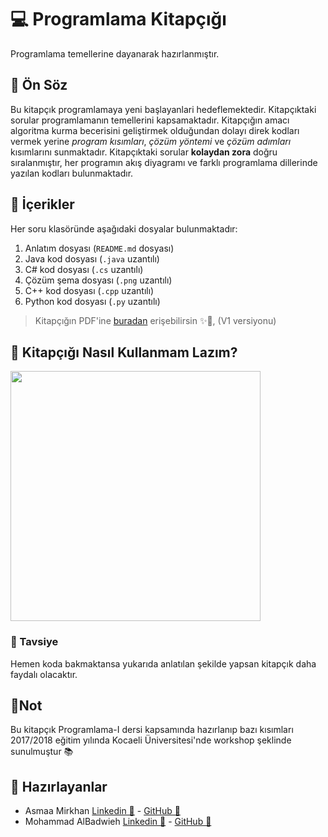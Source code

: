 # 💻 Programlama Kitapçığı
Programlama temellerine dayanarak hazırlanmıştır.

## 🎤 Ön Söz
Bu kitapçık programlamaya yeni başlayanlari hedeflemektedir. Kitapçıktaki sorular programlamanın temellerini kapsamaktadır. Kitapçığın amacı algoritma kurma becerisini geliştirmek olduğundan dolayı direk kodları vermek yerine _program kısımları_, _çözüm yöntemi_ ve _çözüm adımları_ kısımlarını sunmaktadır. Kitapçıktaki sorular **kolaydan zora** doğru sıralanmıştır, her programın akış diyagramı ve farklı programlama dillerinde yazılan kodları bulunmaktadır.

## 📑 İçerikler
Her soru klasöründe aşağıdaki dosyalar bulunmaktadır:

1. Anlatım dosyası (`README.md` dosyası)
2. Java kod dosyası (`.java` uzantılı)
3. C# kod dosyası (`.cs` uzantılı)
4. Çözüm şema dosyası (`.png` uzantılı)
5. C++ kod dosyası (`.cpp` uzantılı)
6. Python kod dosyası (`.py` uzantılı)

> Kitapçığın PDF'ine [buradan](./res/Programlama-IKitapçığıV.1.pdf) erişebilirsin ✨🚩, (V1 versiyonu)

## 📍 Kitapçığı Nasıl Kullanmam Lazım?
<img src="./res/KullanmaAlgoritmasi.PNG" width="400"  />

### 🔖 Tavsiye
Hemen koda bakmaktansa yukarıda anlatılan şekilde yapsan kitapçık daha faydalı olacaktır.

## 🚩Not 
Bu kitapçık Programlama-I dersi kapsamında hazırlanıp bazı kısımları 2017/2018 eğitim yılında Kocaeli Üniversitesi'nde workshop şeklinde sunulmuştur 📚

## 🙌 Hazırlayanlar
- Asmaa Mirkhan [Linkedin 🔗](https://www.linkedin.com/in/asmaa-mirkhan/) - [GitHub 🔗](https://github.com/asmaamirkhan)
- Mohammad AlBadwieh [Linkedin 🔗](https://www.linkedin.com/in/mhdb96/) - [GitHub 🔗](https://github.com/mhdb96)